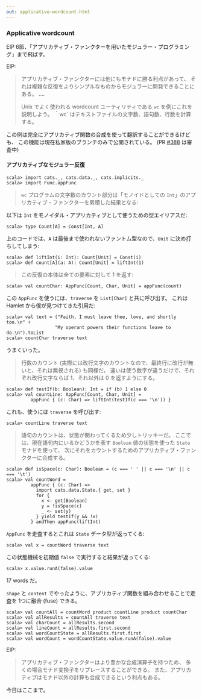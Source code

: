 ```yaml
---
out: applicative-wordcount.html
---
```


  [388]: https://github.com/typelevel/cats/pull/388

### Applicative wordcount

EIP 6節、「アプリカティブ・ファンクターを用いたモジュラー・プログラミング」まで飛ばす。

EIP:

> アプリカティブ・ファンクターには他にもモナドに勝る利点があって、
> それは複雑な反復をよりシンプルなものからモジュラーに開発できることにある。
> ....
>
> Unix でよく使われる wordcount ユーティリティである `wc` を例にこれを説明しよう。
> ｀wc` はテキストファイルの文字数、語句数、行数を計算する。

この例は完全にアプリカティブ関数の合成を使って翻訳することができるけども、
この機能は現在私家版のブランチのみで公開されている。 (PR [#388][388] は審査中)

#### アプリカティブなモジュラー反復

```console:new
scala> import cats._, cats.data._, cats.implicits._
scala> import Func.appFunc
```

> `wc` プログラムの文字数のカウント部分は「モノイドとしての `Int`」のアプリカティブ・ファンクターを累積した結果となる:

以下は `Int` をモノイダル・アプリカティブとして使うための型エイリアスだ:

```console
scala> type Count[A] = Const[Int, A]
```

上のコードでは、`A` は最後まで使われないファントム型なので、`Unit` に決め打ちしてしまう:

```console
scala> def liftInt(i: Int): Count[Unit] = Const(i)
scala> def count[A](a: A): Count[Unit] = liftInt(1)
```

> この反復の本体は全ての要素に対して 1 を返す:

```console
scala> val countChar: AppFunc[Count, Char, Unit] = appFunc(count)
```

この `AppFunc` を使うには、`traverse` を `List[Char]` と共に呼び出す。
これは Hamlet から僕が見つけてきた引用だ:

```console
scala> val text = ("Faith, I must leave thee, love, and shortly too.\n" +
                  "My operant powers their functions leave to do.\n").toList
scala> countChar traverse text
```

うまくいった。

> 行数のカウント (実際には改行文字のカウントなので、最終行に改行が無いと、それは無視される) も同様だ。
> 違いは使う数字が違うだけで、それぞれ改行文字ならば 1、それ以外は 0 を返すようにする。

```console
scala> def testIf(b: Boolean): Int = if (b) 1 else 0
scala> val countLine: AppFunc[Count, Char, Unit] =
         appFunc { (c: Char) => liftInt(testIf(c === '\n')) }
```

これも、使うには `traverse` を呼び出す:

```console
scala> countLine traverse text
```

> 語句のカウントは、状態が関わってくるため少しトリッキーだ。
> ここでは、現在語句内にいるかどうかを表す `Boolean` 値の状態を使った `State` モナドを使って、
> 次にそれをカウントするためのアプリカティブ・ファンクターに合成する。

```console
scala> def isSpace(c: Char): Boolean = (c === ' ' || c === '\n' || c === '\t')
scala> val countWord =
         appFunc { (c: Char) =>
           import cats.data.State.{ get, set }
           for {
             x <- get[Boolean]
             y = !isSpace(c)
             _ <- set(y)
           } yield testIf(y && !x)
         } andThen appFunc(liftInt)
```

`AppFunc` を走査するとこれは `State` データ型が返ってくる:

```console
scala> val x = countWord traverse text
```

この状態機械を初期値 `false` で実行すると結果が返ってくる:

```console
scala> x.value.runA(false).value
```

17 words だ。

`shape` と `content` でやったように、アプリカティブ関数を組み合わせることで走査を 1つに融合 (fuse) できる。

```console
scala> val countAll = countWord product countLine product countChar
scala> val allResults = countAll traverse text
scala> val charCount = allResults.second
scala> val lineCount = allResults.first.second
scala> val wordCountState = allResults.first.first
scala> val wordCount = wordCountState.value.runA(false).value
```

EIP:

> アプリカティブ・ファンクターはより豊かな合成演算子を持つため、
> 多くの場合モナド変換子をリプレースすることができる。
> また、アプリカティブはモナド以外の計算も合成できるという利点もある。

今日はここまで。
